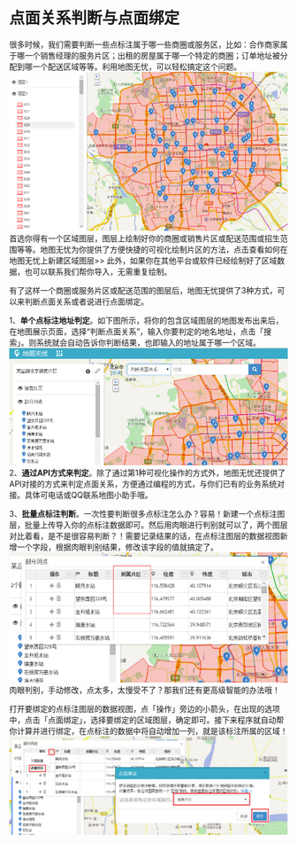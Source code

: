 # 点面关系判断与点面绑定

很多时候，我们需要判断一些点标注属于哪一些商圈或服务区，比如：合作商家属于哪一个销售经理的服务片区；出租的房屋属于哪一个特定的商圈；订单地址被分配到哪一个配送区域等等。利用地图无忧，可以轻松搞定这个问题。
![](点面关系判断与点面绑定1.png)
首选你得有一个区域图层，图层上绘制好你的商圈或销售片区或配送范围或招生范围等等。地图无忧为你提供了方便快捷的可视化绘制片区的方法，点击查看如何在地图无忧上新建区域图层>>  此外，如果你在其他平台或软件已经绘制好了区域数据，也可以联系我们帮你导入，无需重复绘制。

有了这样一个商圈或服务片区或配送范围的图层后，地图无忧提供了3种方式，可以来判断点面关系或者说进行点面绑定。

1、**单个点标注地址判定**。如下图所示，将你的包含区域图层的地图发布出来后，在地图展示页面，选择“判断点面关系”，输入你要判定的地名地址，点击「搜索」。则系统就会自动告诉你判断结果，也即输入的地址属于哪一个区域。
![](点面关系判断与点面绑定2.png)
2、**通过API方式来判定**。除了通过第1种可视化操作的方式外，地图无忧还提供了API对接的方式来判定点面关系，方便通过编程的方式，与你们已有的业务系统对接。具体可电话或QQ联系地图小助手哦。

3、**批量点标注判断**。一次性要判断很多点标注怎么办？容易！新建一个点标注图层，批量上传导入你的点标注数据即可。然后用肉眼进行判别就可以了，两个图层对比着看，是不是很容易判断？！需要记录结果的话，在点标注图层的数据视图新增一个字段，根据肉眼判别结果，修改该字段的值就搞定了。
![](点面关系判断.png)
肉眼判别，手动修改，点太多，太慢受不了？那我们还有更高级智能的办法哦！

打开要绑定的点标注图层的数据视图，点「操作」旁边的小箭头，在出现的选项中，点击「点面绑定」，选择要绑定的区域图层，确定即可。接下来程序就自动帮你计算并进行绑定，在点标注的数据中将自动增加一列，就是该标注所属的区域！  
![](点面关系判断与点面绑定4.png)



